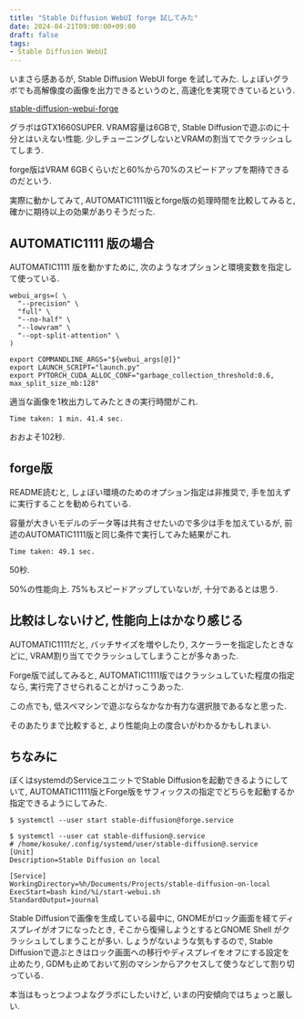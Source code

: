 ```yaml
---
title: "Stable Diffusion WebUI forge 試してみた"
date: 2024-04-21T09:00:00+09:00
draft: false
tags:
- Stable Diffusion WebUI
---
```


いまさら感あるが, Stable Diffusion WebUI forge を試してみた.
しょぼいグラボでも高解像度の画像を出力できるというのと, 高速化を実現できているという.

<!--more-->

[stable-diffusion-webui-forge](https://github.com/lllyasviel/stable-diffusion-webui-forge)

グラボはGTX1660SUPER. VRAM容量は6GBで, Stable Diffusionで遊ぶのに十分とはいえない性能.
少しチューニングしないとVRAMの割当てでクラッシュしてしまう.

forge版はVRAM 6GBくらいだと60%から70%のスピードアップを期待できるのだという.

実際に動かしてみて, AUTOMATIC1111版とforge版の処理時間を比較してみると, 確かに期待以上の効果がありそうだった.

## AUTOMATIC1111 版の場合

AUTOMATIC1111 版を動かすために, 次のようなオプションと環境変数を指定して使っている.

```plaintext
webui_args=( \
  "--precision" \
  "full" \
  "--no-half" \
  "--lowvram" \
  "--opt-split-attention" \
)

export COMMANDLINE_ARGS="${webui_args[@]}"
export LAUNCH_SCRIPT="launch.py"
export PYTORCH_CUDA_ALLOC_CONF="garbage_collection_threshold:0.6, max_split_size_mb:128"
```

適当な画像を1枚出力してみたときの実行時間がこれ.

```
Time taken: 1 min. 41.4 sec.
```

おおよそ102秒.

## forge版

README読むと, しょぼい環境のためのオプション指定は非推奨で, 手を加えずに実行することを勧められている.

容量が大きいモデルのデータ等は共有させたいので多少は手を加えているが,
前述のAUTOMATIC1111版と同じ条件で実行してみた結果がこれ.

```
Time taken: 49.1 sec.
```

50秒.

50%の性能向上. 75%もスピードアップしていないが, 十分であるとは思う.

## 比較はしないけど, 性能向上はかなり感じる

AUTOMATIC1111だと, バッチサイズを増やしたり, スケーラーを指定したときなどに,
VRAM割り当てでクラッシュしてしまうことが多々あった.

Forge版で試してみると, AUTOMATIC1111版ではクラッシュしていた程度の指定なら,
実行完了させられることがけっこうあった.

この点でも, 低スペマシンで遊ぶならなかなか有力な選択肢であるなと思った.

そのあたりまで比較すると, より性能向上の度合いがわかるかもしれまい.


## ちなみに

ぼくはsystemdのServiceユニットでStable Diffusionを起動できるようにしていて,
AUTOMATIC1111版とForge版をサフィックスの指定でどちらを起動するか指定できるようにしてみた.

```plaintext
$ systemctl --user start stable-diffusion@forge.service
```

```plaintext
$ systemctl --user cat stable-diffusion@.service
# /home/kosuke/.config/systemd/user/stable-diffusion@.service
[Unit]
Description=Stable Diffusion on local

[Service]
WorkingDirectory=%h/Documents/Projects/stable-diffusion-on-local
ExecStart=bash kind/%i/start-webui.sh
StandardOutput=journal
```

Stable Diffusionで画像を生成している最中に, GNOMEがロック画面を経てディスプレイがオフになったとき,
そこから復帰しようとするとGNOME Shell がクラッシュしてしまうことが多い.
しょうがないような気もするので, Stable Diffusionで遊ぶときはロック画面への移行やディスプレイをオフにする設定を止めたり,
GDMも止めておいて別のマシンからアクセスして使うなどして割り切っている.

本当はもっとつよつよなグラボにしたいけど, いまの円安傾向ではちょっと厳しい.
